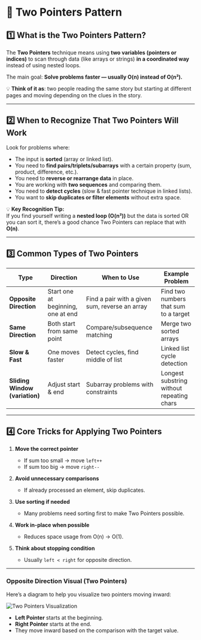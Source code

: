 # 📌 Two Pointers Pattern 

## 1️⃣ What is the Two Pointers Pattern?
The **Two Pointers** technique means using **two variables (pointers or indices)** to scan through data (like arrays or strings) **in a coordinated way** instead of using nested loops.

The main goal: **Solve problems faster — usually O(n) instead of O(n²).**

💡 **Think of it as**: two people reading the same story but starting at different pages and moving depending on the clues in the story.

---

## 2️⃣ When to Recognize That Two Pointers Will Work

Look for problems where:
- The input is **sorted** (array or linked list).
- You need to **find pairs/triplets/subarrays** with a certain property (sum, product, difference, etc.).
- You need to **reverse or rearrange data** in place.
- You are working with **two sequences** and comparing them.
- You need to **detect cycles** (slow & fast pointer technique in linked lists).
- You want to **skip duplicates or filter elements** without extra space.

💡 **Key Recognition Tip:**  
If you find yourself writing a **nested loop (O(n²))** but the data is sorted OR you can sort it, there’s a good chance Two Pointers can replace that with **O(n)**.

---

## 3️⃣ Common Types of Two Pointers

| Type | Direction | When to Use | Example Problem |
|------|-----------|-------------|-----------------|
| **Opposite Direction** | Start one at beginning, one at end | Find a pair with a given sum, reverse an array | Find two numbers that sum to a target |
| **Same Direction** | Both start from same point | Compare/subsequence matching | Merge two sorted arrays |
| **Slow & Fast** | One moves faster | Detect cycles, find middle of list | Linked list cycle detection |
| **Sliding Window (variation)** | Adjust start & end | Subarray problems with constraints | Longest substring without repeating chars |

---

## 4️⃣ Core Tricks for Applying Two Pointers

1. **Move the correct pointer**  
   - If sum too small → move `left++`  
   - If sum too big → move `right--`

2. **Avoid unnecessary comparisons**  
   - If already processed an element, skip duplicates.

3. **Use sorting if needed**  
   - Many problems need sorting first to make Two Pointers possible.

4. **Work in-place when possible**  
   - Reduces space usage from O(n) → O(1).

5. **Think about stopping condition**  
   - Usually `left < right` for opposite direction.

---

###  Opposite Direction Visual (Two Pointers)

Here’s a diagram to help you visualize two pointers moving inward:

![Two Pointers Visualization](https://miro.medium.com/v2/resize:fit:1400/1*iJ753jJDtXzC3kMw7LNqcg.gif)

- **Left Pointer** starts at the beginning.
- **Right Pointer** starts at the end.
- They move inward based on the comparison with the target value.


